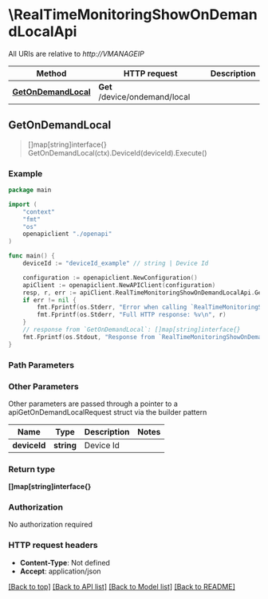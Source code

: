 # \RealTimeMonitoringShowOnDemandLocalApi

All URIs are relative to *http://VMANAGEIP*

Method | HTTP request | Description
------------- | ------------- | -------------
[**GetOnDemandLocal**](RealTimeMonitoringShowOnDemandLocalApi.md#GetOnDemandLocal) | **Get** /device/ondemand/local | 



## GetOnDemandLocal

> []map[string]interface{} GetOnDemandLocal(ctx).DeviceId(deviceId).Execute()





### Example

```go
package main

import (
    "context"
    "fmt"
    "os"
    openapiclient "./openapi"
)

func main() {
    deviceId := "deviceId_example" // string | Device Id

    configuration := openapiclient.NewConfiguration()
    apiClient := openapiclient.NewAPIClient(configuration)
    resp, r, err := apiClient.RealTimeMonitoringShowOnDemandLocalApi.GetOnDemandLocal(context.Background()).DeviceId(deviceId).Execute()
    if err != nil {
        fmt.Fprintf(os.Stderr, "Error when calling `RealTimeMonitoringShowOnDemandLocalApi.GetOnDemandLocal``: %v\n", err)
        fmt.Fprintf(os.Stderr, "Full HTTP response: %v\n", r)
    }
    // response from `GetOnDemandLocal`: []map[string]interface{}
    fmt.Fprintf(os.Stdout, "Response from `RealTimeMonitoringShowOnDemandLocalApi.GetOnDemandLocal`: %v\n", resp)
}
```

### Path Parameters



### Other Parameters

Other parameters are passed through a pointer to a apiGetOnDemandLocalRequest struct via the builder pattern


Name | Type | Description  | Notes
------------- | ------------- | ------------- | -------------
 **deviceId** | **string** | Device Id | 

### Return type

**[]map[string]interface{}**

### Authorization

No authorization required

### HTTP request headers

- **Content-Type**: Not defined
- **Accept**: application/json

[[Back to top]](#) [[Back to API list]](../README.md#documentation-for-api-endpoints)
[[Back to Model list]](../README.md#documentation-for-models)
[[Back to README]](../README.md)


